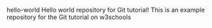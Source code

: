 hello-world
Hello world repository for Git tutorial! This is an example repository for the Git tutorial on w3schools
